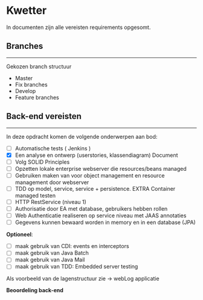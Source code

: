 
# Kwetter

In documenten zijn alle vereisten requirements opgesomt.

## Branches
---  
Gekozen branch structuur

- Master
- Fix branches
- Develop
- Feature branches  

## Back-end vereisten
---  
In deze opdracht komen de volgende onderwerpen aan bod:

- [ ] Automatische tests ( Jenkins )
- [x] Een analyse en ontwerp (userstories, klassendiagram) Document
- [ ] Volg SOLID Principles
- [ ] Opzetten lokale enterprise webserver die resources/beans managed
- [ ] Gebruiken maken van voor object management en resource management door webserver
- [ ] TDD op model, service, service + persistence. EXTRA Container managed testen
- [ ] HTTP RestService (niveau 1)
- [ ] Authorisatie door EA met database, gebruikers hebben rollen
- [ ] Web Authenticatie realiseren op service niveau met JAAS annotaties
- [ ] Gegevens kunnen bewaard worden in memory en in een database (JPA)

**Optioneel**:
- [ ] maak gebruik van CDI: events en interceptors
- [ ] maak gebruik van Java Batch
- [ ] maak gebruik van Java Mail
- [ ] maak gebruik van TDD: Embedded server testing

Als voorbeeld van de lagenstructuur zie -> webLog applicatie  

**Beoordeling back-end**
